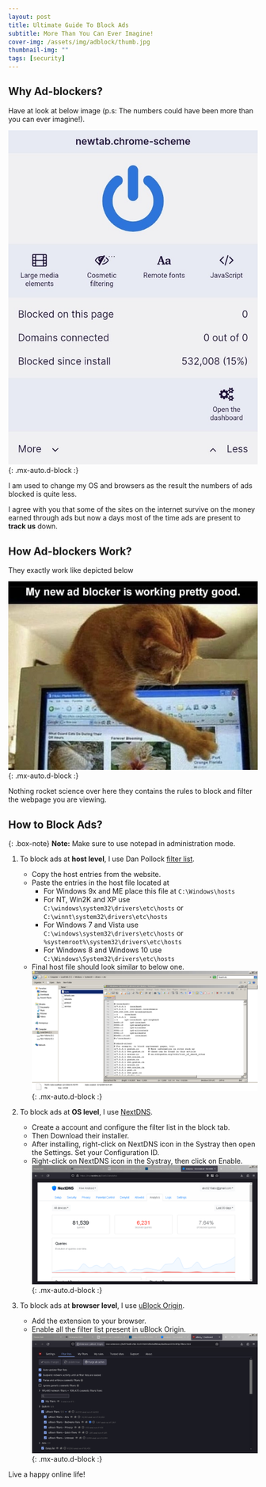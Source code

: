 ```yaml
---
layout: post
title: Ultimate Guide To Block Ads
subtitle: More Than You Can Ever Imagine!
cover-img: /assets/img/adblock/thumb.jpg
thumbnail-img: ""
tags: [security]
---
```


## Why Ad-blockers?

Have at look at below image (p.s: The numbers could have been more than you can ever imagine!).

![Blocked Ads](/assets/img/adblock/blocked-ads-mobile.jpg){: .mx-auto.d-block :}

I am used to change my OS and browsers as the result the numbers of ads blocked is quite less.

I agree with you that some of the sites on the internet survive on the money earned through ads but now a days most of the time ads are present to **track us** down.

## How Ad-blockers Work?

They exactly work like depicted below

![Cat Blocker](/assets/img/adblock/cat-blocker.jpeg){: .mx-auto.d-block :}

Nothing rocket science over here they contains the rules to block and filter the webpage you are viewing. 

## How to Block Ads?

{: .box-note}
**Note:** Make sure to use notepad in administration mode.  

1. To block ads at **host level**, I use Dan Pollock [filter list](http://someonewhocares.org/hosts/).
	- Copy the host entries from the website.
	- Paste the entries in the host file located at 
		- For Windows 9x and ME place this file at `C:\Windows\hosts`
		- For NT, Win2K and XP use `C:\windows\system32\drivers\etc\hosts` or `C:\winnt\system32\drivers\etc\hosts`
		- For Windows 7 and Vista use `C:\windows\system32\drivers\etc\hosts` or `%systemroot%\system32\drivers\etc\hosts`
		- For Windows 8 and Windows 10 use `C:\Windows\System32\drivers\etc\hosts`
	* Final host file should look similar to below one. ![Host](/assets/img/adblock/host.png){: .mx-auto.d-block :}  

2. To block ads at **OS level**, I use [NextDNS](https://nextdns.io/).
	- Create a account and configure the filter list in the block tab.
	- Then Download their installer.
	- After installing, right-click on NextDNS icon in the Systray then open the Settings. Set your Configuration ID.
	- Right-click on NextDNS icon in the Systray, then click on Enable. ![NextDNS Dashboard](/assets/img/adblock/nextdns-dashboard.png){: .mx-auto.d-block :}  

3. To block ads at **browser level**, I use [uBlock Origin](https://ublockorigin.com/).
	- Add the extension to your browser.
	- Enable all the filter list present in uBlock Origin. ![uBlock Dashboard](/assets/img/adblock/ublock-dashboard.png){: .mx-auto.d-block :}

Live a happy online life!